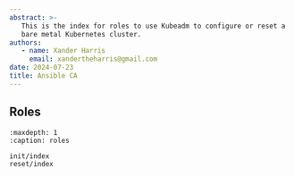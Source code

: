 ```yaml
---
abstract: >-
   This is the index for roles to use Kubeadm to configure or reset a
   bare metal Kubernetes cluster.
authors:
   - name: Xander Harris
     email: xandertheharris@gmail.com
date: 2024-07-23
title: Ansible CA
---
```


## Roles

```{toctree}
:maxdepth: 1
:caption: roles

init/index
reset/index
```

```{index} roles; reset
```
